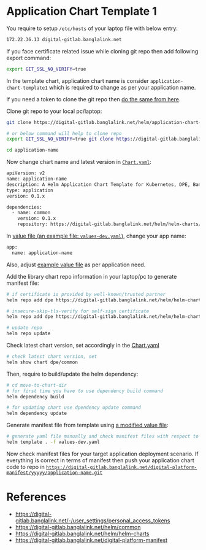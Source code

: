 # Application Chart Template 1

You require to setup `/etc/hosts` of your laptop file with below entry:
```bash
172.22.36.13 digital-gitlab.banglalink.net
```

If you face certificate related issue while cloning git repo then add following export command:
```bash
export GIT_SSL_NO_VERIFY=true
```

In the template chart, application chart name is consider `application-chart-template1` which is required to change as per your application name. 


If you need a token to clone the git repo then [do the same from here](https://digital-gitlab.banglalink.net/-/user_settings/personal_access_tokens).

Clone git repo to your local pc/laptop:
```bash
git clone https://digital-gitlab.banglalink.net/helm/application-chart-template1.git <application-name>

# or below command will help to clone repo
export GIT_SSL_NO_VERIFY=true git clone https://digital-gitlab.banglalink.net/helm/application-chart-template1.git <application-name>

cd application-name
```

Now change chart name and latest version in [`Chart.yaml`](./Chart.yaml):
```bash
apiVersion: v2
name: application-name
description: A Helm Application Chart Template for Kubernetes, DPE, Banglalink
type: application
version: 0.1.x

dependencies:
  - name: common
    version: 0.1.x
    repository: https://digital-gitlab.banglalink.net/helm/helm-charts/-/raw/main/
```

In [value file (an example file: `values-dev.yaml`)](./values-dev.yaml), change your app name:
```bash
app:
  name: application-name
```

Also, adjust [example value file](./values-dev.yaml) as per application need. 

Add the library chart repo information in your laptop/pc to generate manifest file:
```bash
# if certificate is provided by well-known/trusted partner
helm repo add dpe https://digital-gitlab.banglalink.net/helm/helm-charts/-/raw/main/

# insecure-skip-tls-verify for self-sign certificate
helm repo add dpe https://digital-gitlab.banglalink.net/helm/helm-charts/-/raw/main/ --insecure-skip-tls-verify

# update repo
helm repo update
```

Check latest chart version, set accordingly in the [Chart.yaml](./Chart.yaml)
```bash
# check latest chart version, set
helm show chart dpe/common
```



Then, require to build/update the helm dependency:
```bash
# cd move-to-chart-dir
# for first time you have to use dependency build command
helm dependency build

# for updating chart use dpendency update command
helm dependency update
```


Generate manifest file from template using [a modified value file](./values-dev.yaml):
```bash
# generate yaml file manually and check manifest files with respect to vaule file
helm template . -f values-dev.yaml
```

Now check manifest files for your target application deployment scenario. If everything is correct in terms of manifest then push your application chart code to repo in [`https://digital-gitlab.banglalink.net/digital-platform-manifest/yyyyy/application-name.git`](https://digital-gitlab.banglalink.net/digital-platform-manifest)


# References
- https://digital-gitlab.banglalink.net/-/user_settings/personal_access_tokens
- https://digital-gitlab.banglalink.net/helm/common
- https://digital-gitlab.banglalink.net/helm/helm-charts
- https://digital-gitlab.banglalink.net/digital-platform-manifest